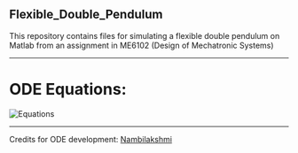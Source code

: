 ## Flexible_Double_Pendulum

This repository contains files for simulating a flexible double pendulum on Matlab from an assignment in ME6102 (Design of Mechatronic Systems)

***

# ODE Equations:
![Equations](https://quicklatex.com/cache3/03/ql_9bca3d4865084e587ea97ba4749c4803_l3.png)

***

Credits for ODE development: [Nambilakshmi](https://www.github.com/rnambilakshmi)
